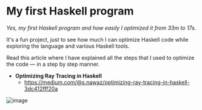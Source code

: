 
# My first Haskell program 

*Yes, my first Haskell program and how easily I optimized it from 33m to 17s*.

It's a fun project, just to see how much I can optimize Haskell code while exploring the language and various Haskell tools.

Read this article where I have explained all the steps that I used to optimize the code &mdash; in a step by step manner.

 - **Optimizing Ray Tracing in Haskell** 
   - https://medium.com/@s.nawaz/optimizing-ray-tracing-in-haskell-3dc412fff20a

![image](https://github.com/user-attachments/assets/39eae39d-3f9d-4d40-8b92-da75884cd399)

